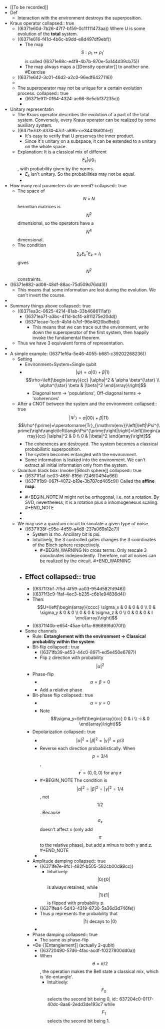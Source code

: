 - [[To be recorded]]
- Def
	- Interaction with the environment destroys the superposition.
- Kraus operator
  collapsed:: true
	- ((6371e60d-7b26-47f7-b159-0c11111473aa))
	  Where U is some evolution of the **total** system.
	- ((6371e616-f41d-4b6c-b9dd-e8d497df9ebf))
		- The map $$S:\rho_1 \mapsto \rho_1'$$ is called ((6371e68c-e4f9-4b7b-870e-5a144d39cb75))
		- The map always maps a [[Density operator]] to another one. #Exercise
	- ((6371e642-3c01-46d2-a2c0-96edf6427116))
	-
	- The superoperator may not be unique for a certain evolution process.
	  collapsed:: true
		- ((6371e911-0164-4324-ae66-8e5cbf37235c))
		-
- Unitary representatin
	- The Kraus operator describes the evolution of a part of the total system. Conversely, every Kraus operator can be realized by some auxiliary system.
	- ((6371e7d3-d374-47c1-a89b-ce34438d0fde))
		- It's easy to verify that U preserves the inner product.
		- Since it's unitary on a subspace, it can be extended to a unitary on the whole space.
	- Explanation:
	  It is a classical mix of different $$E_k|\psi\rang_1$$, with probability given by the norms.
		- $E_k$ isn't unitary. So the probabilities may not be equal.
		-
- How many real parameters do we need?
  collapsed:: true
	- The space of $$N\times N$$ hermitian matrices is $$N^2$$ dimensional, so the operators have a $$N^4$$ dimensional.
	- The condition $$\sum_k E_k^{\dagger} E_k=I_1$$ gives $$N^2$$ constraints.
- ((6371e882-ad08-48df-88ac-75d509d76dd3))
	- This means that some information are lost during the evolution. We can't invert the course.
-
- Summary things above
  collapsed:: true
	- ((6371ea3c-0625-4214-81ab-33b4686111af))
		- ((6371ea71-a3bc-411d-bcf4-a811275e20dd))
		- ((6371ecae-1cc5-4b1d-b7e1-96e4620bd9eb))
			- This means that we can trace out the environment, write down the superoperator of the first system, then happily invoke the fundamental theorem.
	- Thus we have 3 equivalent forms of representation.
-
- A simple example: ((6371ef6a-5e46-4055-b681-c39202268236))
	- Setting
		- Environment=System=Single qubit
		- $$|\psi\rangle=\alpha|0\rangle+\beta|1\rangle$$
		  $$\rho=\left[\begin{array}{cc}
		  |\alpha|^2 & \alpha \beta^{\star} \\
		  \alpha^{\star} \beta & |\beta|^2
		  \end{array}\right]$$
			- Diagonal term -> 'populations',
			  Off-diagonal terms -> 'coherences'
	- After a CNOT between the system and the environment:
	  collapsed:: true
	  $$\left|\Psi^{\prime}\right\rangle=\alpha|00\rangle+\beta|11\rangle$$
	  $$\rho^{\prime}=\operatorname{Tr}_{\mathrm{env}}\left[\left|\Psi^{\prime}\right\rangle\left\langle\Psi^{\prime}\right|\right]=\left[\begin{array}{cc}
	  |\alpha|^2 & 0 \\
	  0 & |\beta|^2
	  \end{array}\right]$$
		- The coherences are destroyed. The system becomes a classical probabilistic superposition.
		- The system becomes entangled with the environment.
		- Some information is leaked into the environment. We can't extract all initial information only from the system.
	- Quantum black box: Invoke [[Bloch sphere]]
	  collapsed:: true
		- ((6371f1af-be03-465f-816d-7246f0494a66))
		- ((6371f1b9-067f-4072-b19e-3b787cd465c9))
		  Called the **affine map**.
		-
		- #+BEGIN_NOTE
		  M might not be orthogonal, i.e. not a rotation.
		  By SVD, nevertheless, it is a rotation plus a inhomogeneous scaling.
		  #+END_NOTE
		-
		-
	- We may use a quantum circuit to simulate a given type of noise.
		- ((6371f38f-c95e-4d59-a4d8-237a069a12e7))
			- System is rho. Ancillary bit is psi.
			- Intuitively, the 3 controlled gates changes the 3 coordinates of the Bloch sphere respectively.
				- #+BEGIN_WARNING
				  No cross terms. Only rescale 3 coordinates independently.
				  Therefore, not all noises can be realized by the circuit.
				  #+END_WARNING
		- Effect
		  collapsed:: true
			-
			- ((6371f3bf-7f5d-4f59-aa03-954d582fd946))
			- ((6371f3c9-1faf-4ec3-b235-c6b1e94836d4))
			- Then: 
			  $$U=\left[\begin{array}{cccc}
			  \sigma_x & 0 & 0 & 0 \\
			  0 & \sigma_y & 0 & 0 \\
			  0 & 0 & \sigma_z & 0 \\
			  0 & 0 & 0 & I
			  \end{array}\right]$$
			- ((6371f40b-e654-45ae-b11a-896899fd070f))
		- Some channels
			- Rule:
			  **Entanglement with the environment -> Classical probability within the system**
			- Bit-flip
			  collapsed:: true
				- ((6371fb39-a453-44c0-8971-ed5e450e6787))
				- Flip z direction with probability $$|\alpha|^2$$
			- Phase-flip
				- $$\alpha=\beta=0$$
				- Add a relative phase
			- Bit-phase flip
			  collapsed:: true
				- $$\alpha=\gamma=0$$
				- Note 
				  $$\sigma_y=\left(\begin{array}{cc}
				  0 & i \\
				  -i & 0
				  \end{array}\right)$$
			- Depolarization
			  collapsed:: true
				- $$|\alpha|^2=|\beta|^2=|\gamma|^2=p / 3$$
				- Reverse each direction probabilistically.
				  When $$p=3/4$$, $$\boldsymbol{r}^{\prime}=(0,0,0) \text { for any } \boldsymbol{r}$$
				- #+BEGIN_NOTE
				  The condition is $$|\alpha|^2=|\beta|^2=|\gamma|^2=1/4$$, not $$1/2$$. 
				  Because $$\sigma_x$$ doesn't affect x (only add $$\pi$$ to the relative phase), but add a minus to both y and z.
				  #+END_NOTE
				-
			- Amplitude damping
			  collapsed:: true
				- ((6371fe7e-8fc1-482f-b505-582cb00d99cc))
					- Intuitively: $$|0\rangle\lang0|$$ is always retained, while $$|1\rangle\lang1|$$ is flipped with probability p.
				- ((6371fea4-5d43-4319-8730-5a36d3d746fe))
				- Thus p represents the probability that $$|1\rangle \text { decays to }|0\rangle$$
				-
			- Phase damping
			  collapsed:: true
				- The same as phase-flip
			- *De-[[Entanglement]] (actually 2-qubit)
				- ((63720490-57d6-4fac-acdf-f0227800dd0a))
				- When $$\theta=\pi/2$$, the operation makes the Bell state a classical mix, which is 'de-entangle'.
					- Intuitively: $$F_0$$ selects the second bit being 0,
					  id:: 637204c0-0117-40dc-8aa6-2edd3de193c7
					  while $$F_1$$ selects the second bit being 1.